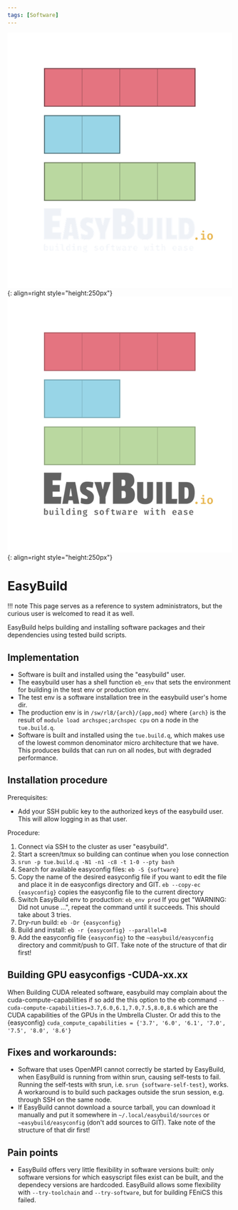 ```yaml
---
tags: [Software]
---
```

![EasyBuild logo](easybuild_logo_2022_vertical_dark_bg_transparent.png#only-dark){: align=right style="height:250px"}
![EasyBuild logo](easybuild_logo_2022_vertical_light_bg_transparent.png#only-light){: align=right style="height:250px"}
# EasyBuild
!!! note 
    This page serves as a reference to system administrators, but the curious user is welcomed to read it as well.

EasyBuild helps building and installing software packages and their
dependencies using tested build scripts.

## Implementation

-   Software is built and installed using the "easybuild" user.
-   The easybuild user has a shell function `eb_env` that sets the
    environment for building in the test env or production env.
-   The test env is a software installation tree in the easybuild user's
    home dir.
-   The production env is in `/sw/rl8/{arch}/{app,mod}`
    where `{arch}` is the result of `module load archspec;archspec cpu`
    on a node in the `tue.build.q`.
-   Software is built and installed using the `tue.build.q`, which makes
    use of the lowest common denominator micro architecture that we
    have. This produces builds that can run on all nodes, but with
    degraded performance.

## Installation procedure

Prerequisites:

-   Add your SSH public key to the authorized keys of the easybuild
    user. This will allow logging in as that user.

Procedure:

1.  Connect via SSH to the cluster as user "easybuild".
2.  Start a screen/tmux so building can continue when you lose connection
3.  `srun -p tue.build.q -N1 -n1 -c8 -t 1-0 --pty bash`
4.  Search for available easyconfig files: `eb -S {software}`
5.  Copy the name of the desired easyconfig file if you want to edit the
    file and place it in de easyconfigs directory and GIT.
    `eb --copy-ec {easyconfig}` copies the easyconfig file to the current directory 
5.  Switch EasyBuild env to production: `eb_env prod`
    If you get "WARNING: Did not unuse ...", repeat the command until it
    succeeds. This should take about 3 tries.
6.  Dry-run build: `eb -Dr {easyconfig}`
7.  Build and install: `eb -r {easyconfig} --parallel=8`
8.  Add the easyconfig file `{easyconfig}` to the `~easybuild/easyconfig` directory and
    commit/push to GIT. Take note of the structure of that dir first!

## Building GPU easyconfigs -CUDA-xx.xx

When Building CUDA releated software, easybuild may complain about the cuda-compute-capabilities if so add the this option to the eb command ```--cuda-compute-capabilities=3.7,6.0,6.1,7.0,7.5,8.0,8.6``` which are the CUDA capabilities of the GPUs in the Umbrella Cluster. Or add this to the {easyconfig} ```cuda_compute_capabilities = {'3.7', '6.0', '6.1', '7.0', '7.5', '8.0', '8.6'}```

## Fixes and workarounds:

-   Software that uses OpenMPI cannot correctly be started by EasyBuild,
    when EasyBuild is running from within srun, causing self-tests to
    fail. Running the self-tests with srun, i.e.
    `srun {software-self-test}`, works. A workaround is to build such
    packages outside the srun session, e.g. through SSH on the same
    node.
-   If EasyBuild cannot download a source tarball, you can download it
    manually and put it somewhere in `~/.local/easybuild/sources` or `~easybuild/easyconfig` (don't add sources to GIT). Take
    note of the structure of that dir first!

## Pain points

-   EasyBuild offers very little flexibility in software versions built:
    only software versions for which easyscript files exist can be
    built, and the dependecy versions are hardcoded. EasyBuild allows
    some flexibility with `--try-toolchain` and `--try-software`, but
    for building FEniCS this failed.

